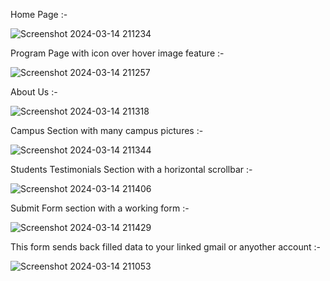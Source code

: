 Home Page :-

![Screenshot 2024-03-14 211234](https://github.com/ArchProtios/Educity-Website-React/assets/99127122/409dbc11-f727-43ad-aff3-fe85ba8ede11)

Program Page with icon over hover image feature :-

![Screenshot 2024-03-14 211257](https://github.com/ArchProtios/Educity-Website-React/assets/99127122/3d29aaa4-b972-48da-861e-995f1c4ec805)

About Us :-

![Screenshot 2024-03-14 211318](https://github.com/ArchProtios/Educity-Website-React/assets/99127122/8651b32a-3250-4978-8c86-cf317565ddbb)

Campus Section with many campus pictures :-

![Screenshot 2024-03-14 211344](https://github.com/ArchProtios/Educity-Website-React/assets/99127122/29c742f8-1c90-4eed-aca5-67a422f8556f)

Students Testimonials Section with a horizontal scrollbar :-

![Screenshot 2024-03-14 211406](https://github.com/ArchProtios/Educity-Website-React/assets/99127122/563a2e09-ad9f-4bf2-bdbf-0edc924f7de3)

Submit Form section with a working form :-

![Screenshot 2024-03-14 211429](https://github.com/ArchProtios/Educity-Website-React/assets/99127122/10ae4596-630b-4cf9-b621-066caaa36eeb)

This form sends back filled data to your linked gmail or anyother account :-

![Screenshot 2024-03-14 211053](https://github.com/ArchProtios/Educity-Website-React/assets/99127122/f8526d67-1935-4850-b6a2-714b7cade9c2)

